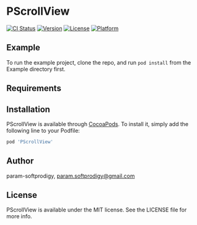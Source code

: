 # PScrollView

[![CI Status](https://img.shields.io/travis/param-softprodigy/PScrollView.svg?style=flat)](https://travis-ci.org/param-softprodigy/PScrollView)
[![Version](https://img.shields.io/cocoapods/v/PScrollView.svg?style=flat)](https://cocoapods.org/pods/PScrollView)
[![License](https://img.shields.io/cocoapods/l/PScrollView.svg?style=flat)](https://cocoapods.org/pods/PScrollView)
[![Platform](https://img.shields.io/cocoapods/p/PScrollView.svg?style=flat)](https://cocoapods.org/pods/PScrollView)

## Example

To run the example project, clone the repo, and run `pod install` from the Example directory first.

## Requirements

## Installation

PScrollView is available through [CocoaPods](https://cocoapods.org). To install
it, simply add the following line to your Podfile:

```ruby
pod 'PScrollView'
```

## Author

param-softprodigy, param.softprodigy@gmail.com

## License

PScrollView is available under the MIT license. See the LICENSE file for more info.
